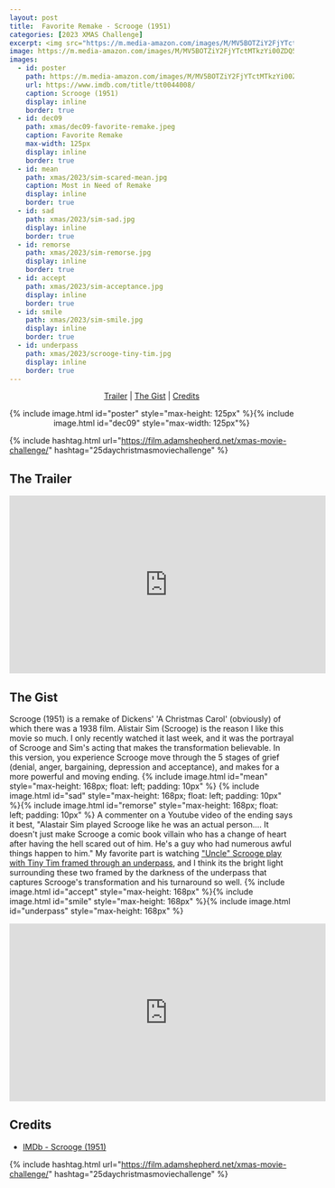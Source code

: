 ```yaml
---
layout: post
title:  Favorite Remake - Scrooge (1951)
categories: [2023 XMAS Challenge]
excerpt: <img src="https://m.media-amazon.com/images/M/MV5BOTZiY2FjYTctMTkzYi00ZDQ5LWE0MDktMzc0Y2QzYzMwMDYyXkEyXkFqcGdeQXVyNDE5MTU2MDE@._V1_FMjpg_UX1800_.jpg" width="125px"/>
image: https://m.media-amazon.com/images/M/MV5BOTZiY2FjYTctMTkzYi00ZDQ5LWE0MDktMzc0Y2QzYzMwMDYyXkEyXkFqcGdeQXVyNDE5MTU2MDE@._V1_FMjpg_UX1800_.jpg
images:
  - id: poster
    path: https://m.media-amazon.com/images/M/MV5BOTZiY2FjYTctMTkzYi00ZDQ5LWE0MDktMzc0Y2QzYzMwMDYyXkEyXkFqcGdeQXVyNDE5MTU2MDE@._V1_FMjpg_UX1800_.jpg
    url: https://www.imdb.com/title/tt0044008/
    caption: Scrooge (1951)
    display: inline
    border: true
  - id: dec09
    path: xmas/dec09-favorite-remake.jpeg
    caption: Favorite Remake
    max-width: 125px
    display: inline
    border: true
  - id: mean
    path: xmas/2023/sim-scared-mean.jpg
    caption: Most in Need of Remake	
    display: inline
    border: true
  - id: sad
    path: xmas/2023/sim-sad.jpg
    display: inline
    border: true
  - id: remorse
    path: xmas/2023/sim-remorse.jpg
    display: inline
    border: true
  - id: accept
    path: xmas/2023/sim-acceptance.jpg
    display: inline
    border: true
  - id: smile
    path: xmas/2023/sim-smile.jpg
    display: inline
    border: true
  - id: underpass
    path: xmas/2023/scrooge-tiny-tim.jpg
    display: inline
    border: true
---
```


<div style="text-align: center">
  <p><a href="#the-trailer">Trailer</a> | <a href="#the-gist">The Gist</a> | <a href="#credits">Credits</a></p>
  <p>{% include image.html id="poster" style="max-height: 125px" %}{% include image.html id="dec09" style="max-width: 125px"%}</p>
</div>

{% include hashtag.html url="https://film.adamshepherd.net/xmas-movie-challenge/" hashtag="25daychristmasmoviechallenge" %}

## The Trailer 

<div style="text-align: center">
  <iframe width="560" height="315" src="https://www.youtube.com/embed/k3SjIk3uphI?si=62AmZdpsWqNuuqaZ" title="YouTube video player" frameborder="0" allow="accelerometer; autoplay; clipboard-write; encrypted-media; gyroscope; picture-in-picture; web-share" allowfullscreen></iframe>
</div>

## The Gist

Scrooge (1951) is a remake of Dickens' 'A Christmas Carol' (obviously) of which there was a 1938 film. Alistair Sim (Scrooge) is the reason I like this movie so much. I only recently watched it last week, and it was the portrayal of Scrooge and Sim's acting that makes the transformation believable. In this version, you experience Scrooge move through the 5 stages of grief (denial, anger, bargaining, depression and acceptance), and makes for a more powerful and moving ending. {% include image.html id="mean" style="max-height: 168px; float: left; padding: 10px" %} {% include image.html id="sad" style="max-height: 168px; float: left; padding: 10px" %}{% include image.html id="remorse" style="max-height: 168px; float: left; padding: 10px" %} A commenter on a Youtube video of the ending says it best, "Alastair Sim played Scrooge like he was an actual person.... It doesn't just make Scrooge a comic book villain who has a change of heart after having the hell scared out of him. He's a guy who had numerous awful things happen to him."  My favorite part is watching ["Uncle" Scrooge play with Tiny Tim framed through an underpass](https://www.youtube.com/watch?v=ZPceYjVQVnw&t=163s), and I think its the bright light surrounding these two framed by the darkness of the underpass that captures Scrooge's transformation and his turnaround so well.
{% include image.html id="accept" style="max-height: 168px" %}{% include image.html id="smile" style="max-height: 168px" %}{% include image.html id="underpass" style="max-height: 168px" %}

<div style="text-align: center">
  <iframe width="560" height="315" src="https://www.youtube.com/embed/ZPceYjVQVnw?si=-GARRj1jwdTceVuV&amp;start=163" title="YouTube video player" frameborder="0" allow="accelerometer; autoplay; clipboard-write; encrypted-media; gyroscope; picture-in-picture; web-share" allowfullscreen></iframe>
</div>

## Credits

* [IMDb - Scrooge (1951)](https://www.imdb.com/title/tt0044008/)


{% include hashtag.html url="https://film.adamshepherd.net/xmas-movie-challenge/" hashtag="25daychristmasmoviechallenge" %}

<p>&nbsp;</p>
